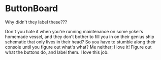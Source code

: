 # ButtonBoard
Why didn't they label these???

Don't you hate it when you're running maintenance on some yokel's homemade vessel, and they don't bother to fill you in on their genius ship schematic that only lives in their head?  So you have to stumble along their console until you figure out what's what?
Me neither; I love it!
Figure out what the buttons do, and label them.
I love this job.
